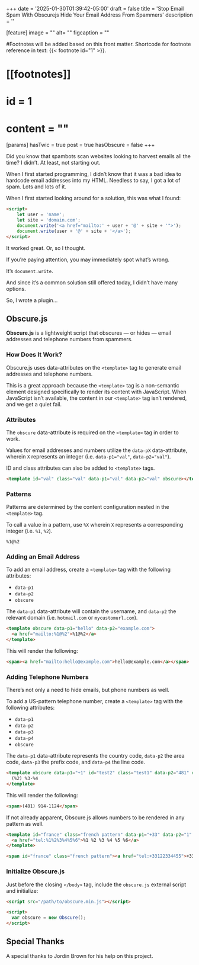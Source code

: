 +++
date = '2025-01-30T01:39:42-05:00'
draft = false
title = 'Stop Email Spam With Obscurejs Hide Your Email Address From Spammers'
description = ''

[feature]
  image = ""
  alt= ""
  figcaption = ""

#Footnotes will be added based on this front matter. Shortcode for footnote reference in text: {{< footnote id="1" >}}.

# [[footnotes]]
#   id = 1
#   content = ""

[params]
  hasTwic = true
  post = true
  hasObscure = false
+++

Did you know that spambots scan websites looking to harvest emails all the time? I didn’t. At least, not starting out.  

When I first started programming, I didn’t know that it was a bad idea to hardcode email addresses into my HTML. Needless to say, I got a lot of spam. Lots and lots of it.  

When I first started looking around for a solution, this was what I found:  

```html
<script>
	let user = 'name';
	let site = 'domain.com';
	document.write('<a href="mailto:' + user + '@' + site + '">');
	document.write(user + '@' + site + '</a>');
</script>
```

It worked great. Or, so I thought.  

If you’re paying attention, you may immediately spot what’s wrong.  

It’s `document.write`.  

And since it’s a common solution still offered today, I didn’t have many options.  

So, I wrote a plugin…  

## Obscure.js  

**Obscure.js** is a lightweight script that obscures — or hides — email addresses and telephone numbers from spammers.  

### How Does It Work?  

Obscure.js uses data-attributes on the `<template>` tag to generate email addresses and telephone numbers.  

This is a great approach because the `<template>` tag is a non-semantic element designed specifically to render its content with JavaScript. When JavaScript isn’t available, the content in our `<template>` tag isn’t rendered, and we get a quiet fail.  

### Attributes  

The `obscure` data-attribute is required on the `<template>` tag in order to work.  

Values for email addresses and numbers utilize the `data-pX` data-attribute, wherein `X` represents an integer (i.e. `data-p1="val"`, `data-p2="val"`).  

ID and class attributes can also be added to `<template>` tags.  

```html
<template id="val" class="val" data-p1="val" data-p2="val" obscure></template>
```

### Patterns  

Patterns are determined by the content configuration nested in the `<template>` tag.  

To call a value in a pattern, use `%X` wherein `X` represents a corresponding integer (i.e. `%1`, `%2`).  

```plaintext
%1@%2
```

### Adding an Email Address  

To add an email address, create a `<template>` tag with the following attributes:  

- `data-p1`  
- `data-p2`  
- `obscure`  

The `data-p1` data-attribute will contain the username, and `data-p2` the relevant domain (i.e. `hotmail.com` or `mycustomurl.com`).  

```html
<template obscure data-p1="hello" data-p2="example.com">
  <a href="mailto:%1@%2">%1@%2</a>
</template>
```

This will render the following:  

```html
<span><a href="mailto:hello@example.com">hello@example.com</a></span>
```

### Adding Telephone Numbers  

There’s not only a need to hide emails, but phone numbers as well.  

To add a US-pattern telephone number, create a `<template>` tag with the following attributes:  

- `data-p1`  
- `data-p2`  
- `data-p3`  
- `data-p4`  
- `obscure`  

The `data-p1` data-attribute represents the country code, `data-p2` the area code, `data-p3` the prefix code, and `data-p4` the line code.  

```html
<template obscure data-p1="+1" id="test2" class="test1" data-p2="481" data-p3="914" data-p4="1124">
  (%2) %3-%4
</template>
```

This will render the following:  

```html
<span>(481) 914-1124</span>
```

If not already apparent, Obscure.js allows numbers to be rendered in any pattern as well.  

```html
<template id="france" class="french pattern" data-p1="+33" data-p2="1" data-p3="22" data-p4="33" data-p5="44" data-p6="55" obscure>
  <a href="tel:%1%2%3%4%5%6">%1 %2 %3 %4 %5 %6</a>
</template>

<span id="france" class="french pattern"><a href="tel:+33122334455">+33 1 22 33 44 55</a></span>
```

### Initialize Obscure.js  

Just before the closing `</body>` tag, include the `obscure.js` external script and initialize:  

```html
<script src="/path/to/obscure.min.js"></script>

<script>
  var obscure = new Obscure();
</script>

```

## Special Thanks

A special thanks to Jordin Brown for his help on this project.